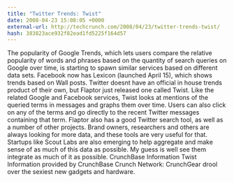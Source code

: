 ```yaml
---
title: "Twitter Trends: Twist"
date: 2008-04-23 15:08:05 +0000
external-url: http://techcrunch.com/2008/04/23/twitter-trends-twist/
hash: 383823ace932f82ead1fd5225f164d57
---
```


The popularity of Google Trends, which lets users compare the relative popularity of words and phrases based on the quantity of search queries on Google over time, is starting to spawn similar services based on different data sets. Facebook now has Lexicon (launched April 15), which shows trends based on Wall posts.  Twitter doesnt have an official in house trends product of their own, but Flaptor just released one called Twist. Like the related Google and Facebook services, Twist looks at mentions of the queried terms in messages and graphs them over time. Users can also click on any of the terms and go directly to the recent Twitter messages containing that term.  Flaptor also has a good Twitter search tool, as well as a number of other projects.  Brand owners, researchers and others are always looking for more data, and these tools are very useful for that. Startups like Scout Labs are also emerging to help aggregate and make sense of as much of this data as possible. My guess is well see them integrate as much of it as possible.      CrunchBase Information   Twist  Information provided by CrunchBase   Crunch Network:  CrunchGear drool over the sexiest new gadgets and hardware.

